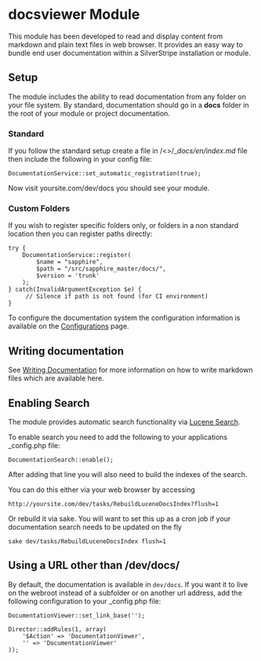 # docsviewer Module

This module has been developed to read and display content from markdown and 
plain text files in web browser. It provides an easy way to bundle end user 
documentation within a SilverStripe installation or module.

## Setup

The module includes the ability to read documentation from any folder on your
file system. By standard, documentation should go in a __docs__ folder in the
root of your module or project documentation.

### Standard

If you follow the standard setup create a file in /<<module>>/__docs/_en/index.md__ 
file then include the following in your config file:

	DocumentationService::set_automatic_registration(true);

Now visit yoursite.com/dev/docs you should see your module.

### Custom Folders

If you wish to register specific folders only, or folders in a non standard 
location then you can register paths directly:

	try {	
		DocumentationService::register(
			$name = "sapphire", 
			$path = "/src/sapphire_master/docs/", 
			$version = 'trunk'
		);
	} catch(InvalidArgumentException $e) {
		 // Silence if path is not found (for CI environment)
	}


To configure the documentation system the configuration information is 
available on the [Configurations](dev/docs/en/docsviewer/configuration-options)
page.

## Writing documentation

See [Writing Documentation](dev/docs/en/sapphiredocs/writing-documentation) 
for more information on how to write markdown files which are available here. 


## Enabling Search

The module provides automatic search functionality via [Lucene Search](http://lucene.apache.org/java/docs/index.html). 

To enable search you need to add the following to your applications _config.php 
file:

	DocumentationSearch::enable();
	
After adding that line you will also need to build the indexes of the search. 

You can do this either via your web browser by accessing

	http://yoursite.com/dev/tasks/RebuildLuceneDocsIndex?flush=1
	
Or rebuild it via sake. You will want to set this up as a cron job if your 
documentation search needs to be updated on the fly

	sake dev/tasks/RebuildLuceneDocsIndex flush=1


## Using a URL other than /dev/docs/

By default, the documentation is available in `dev/docs`. If you want it to 
live on the webroot instead of a subfolder or on another url address, add the 
following configuration to your _config.php file:

	DocumentationViewer::set_link_base('');
	
	Director::addRules(1, array(
		'$Action' => 'DocumentationViewer',
		'' => 'DocumentationViewer'
	));
